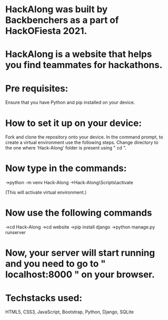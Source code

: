 # HackAlong was built by Backbenchers as a part of HackOFiesta 2021. 
# HackAlong is a website that helps you find teammates for hackathons.

# Pre requisites: 
Ensure that you have Python and pip installed on your device.

# How to set it up on your device:
Fork and clone the repository onto your device.
In the command prompt, to create a virtual environment use the following steps.
Change directory to the one where 'Hack-Along' folder is present using " cd ". 

# Now type in the commands: 
->python -m venv Hack-Along
->Hack-Along\Scripts\activate

(This will activate virtual environment.)
# Now use the following commands

->cd Hack-Along
->cd website 
->pip install django 
->python manage.py runserver

# Now, your server will start running and you need to go to " localhost:8000 " on your browser.

# Techstacks used: 
HTML5, CSS3, JavaScript, Bootstrap, Python, Django, SQLite
